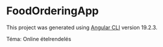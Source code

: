 # FoodOrderingApp

This project was generated using [Angular CLI](https://github.com/angular/angular-cli) version 19.2.3.


Téma: 	Online ételrendelés
